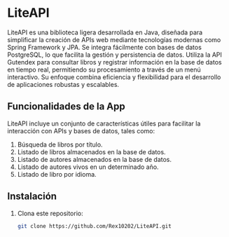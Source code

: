 # LiteAPI

LiteAPI es una biblioteca ligera desarrollada en Java, diseñada para simplificar la creación de APIs web mediante tecnologías modernas como Spring Framework y JPA. Se integra fácilmente con bases de datos PostgreSQL, lo que facilita la gestión y persistencia de datos.
Utiliza la API Gutendex para consultar libros y registrar información en la base de datos en tiempo real, permitiendo su procesamiento a través de un menú interactivo. Su enfoque combina eficiencia y flexibilidad para el desarrollo de aplicaciones robustas y escalables.

## Funcionalidades de la App
LiteAPI incluye un conjunto de características útiles para facilitar la interacción con APIs y bases de datos, tales como:

1. Búsqueda de libros por título.
2. Listado de libros almacenados en la base de datos.
3. Listado de autores almacenados en la base de datos.
4. Listado de autores vivos en un determinado año.
5. Listado de libro por idioma.

## Instalación
1. Clona este repositorio:
   ```bash
   git clone https://github.com/Rex10202/LiteAPI.git
